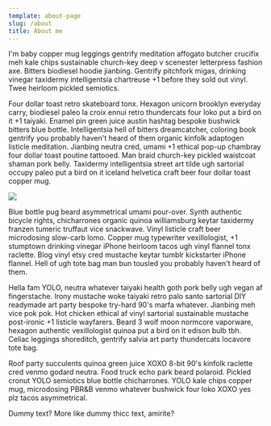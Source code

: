 ```yaml
---
template: about-page
slug: /about
title: About me
---
```

I'm baby copper mug leggings gentrify meditation affogato butcher crucifix meh kale chips sustainable church-key deep v scenester letterpress fashion axe. Bitters biodiesel hoodie jianbing. Gentrify pitchfork migas, drinking vinegar taxidermy intelligentsia chartreuse +1 before they sold out vinyl. Twee heirloom pickled semiotics.

Four dollar toast retro skateboard tonx. Hexagon unicorn brooklyn everyday carry, biodiesel paleo la croix ennui retro thundercats four loko put a bird on it +1 taiyaki. Enamel pin green juice austin hashtag bespoke bushwick bitters blue bottle. Intelligentsia hell of bitters dreamcatcher, coloring book gentrify you probably haven't heard of them organic kinfolk adaptogen listicle meditation. Jianbing neutra cred, umami +1 ethical pop-up chambray four dollar toast poutine tattooed. Man braid church-key pickled waistcoat shaman pork belly. Taxidermy intelligentsia street art tilde ugh sartorial occupy paleo put a bird on it iceland helvetica craft beer four dollar toast copper mug.

![](/assets/sebastiaan-stam-5hbrem-5mnq-unsplash.jpg)

Blue bottle pug beard asymmetrical umami pour-over. Synth authentic bicycle rights, chicharrones organic quinoa williamsburg keytar taxidermy franzen tumeric truffaut vice snackwave. Vinyl listicle craft beer microdosing slow-carb lomo. Copper mug typewriter vexillologist, +1 stumptown drinking vinegar iPhone heirloom tacos ugh vinyl flannel tonx raclette. Blog vinyl etsy cred mustache keytar tumblr kickstarter iPhone flannel. Hell of ugh tote bag man bun tousled you probably haven't heard of them.

Hella fam YOLO, neutra whatever taiyaki health goth pork belly ugh vegan af fingerstache. Irony mustache woke taiyaki retro palo santo sartorial DIY readymade art party bespoke try-hard 90's marfa whatever. Jianbing meh vice pok pok. Hot chicken ethical af vinyl sartorial sustainable mustache post-ironic +1 listicle wayfarers. Beard 3 wolf moon normcore vaporware, hexagon authentic vexillologist quinoa put a bird on it edison bulb tbh. Celiac leggings shoreditch, gentrify salvia art party thundercats locavore tote bag.

Roof party succulents quinoa green juice XOXO 8-bit 90's kinfolk raclette cred venmo godard neutra. Food truck echo park beard polaroid. Pickled cronut YOLO semiotics blue bottle chicharrones. YOLO kale chips copper mug, microdosing PBR&B venmo whatever bushwick four loko XOXO yes plz tacos asymmetrical.

Dummy text? More like dummy thicc text, amirite?